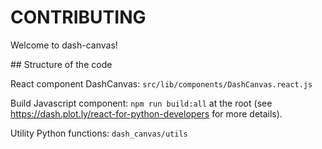 # CONTRIBUTING

Welcome to dash-canvas!

## Structure of the code

React component DashCanvas: `src/lib/components/DashCanvas.react.js`

Build Javascript component: `npm run build:all` at the root (see https://dash.plot.ly/react-for-python-developers for more details).

Utility Python functions: `dash_canvas/utils`


